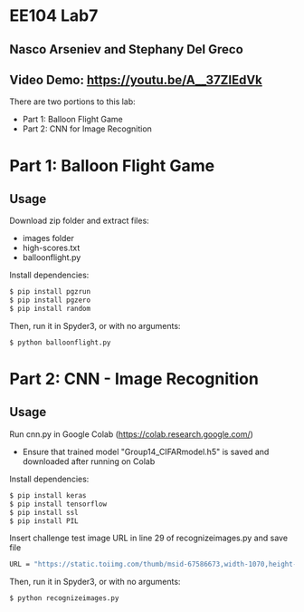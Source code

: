 # EE104 Lab7
## Nasco Arseniev and Stephany Del Greco

## Video Demo: https://youtu.be/A__37ZIEdVk

There are two portions to this lab:

- Part 1: Balloon Flight Game
- Part 2: CNN for Image Recognition

# Part 1: Balloon Flight Game
## Usage
Download zip folder and extract files:
- images folder
- high-scores.txt
- balloonflight.py

Install dependencies:

```bash
$ pip install pgzrun
$ pip install pgzero
$ pip install random
```

Then, run it in Spyder3, or with no arguments:

```bash
$ python balloonflight.py
```

# Part 2: CNN - Image Recognition
## Usage
Run cnn.py in Google Colab (https://colab.research.google.com/)
- Ensure that trained model "Group14_CIFARmodel.h5" is saved and downloaded after running on Colab

Install dependencies:

```bash
$ pip install keras
$ pip install tensorflow
$ pip install ssl
$ pip install PIL
```

Insert challenge test image URL in line 29 of recognizeimages.py and save file
```bash
URL = "https://static.toiimg.com/thumb/msid-67586673,width-1070,height-580,overlay-toi_sw,pt-32,y_pad-40,resizemode-75,imgsize-3918697/67586673.jpg"
```

Then, run it in Spyder3, or with no arguments:

```bash
$ python recognizeimages.py
```
